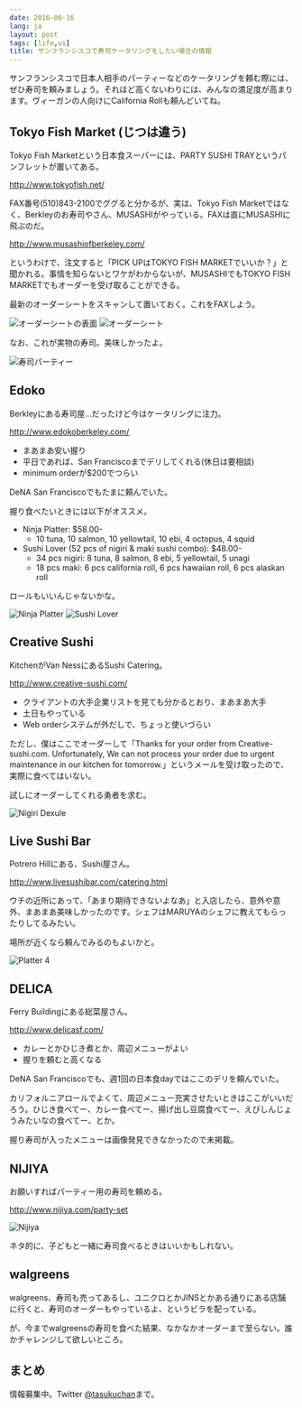 ```yaml
---
date: 2016-06-16
lang: ja
layout: post
tags: [life,us]
title: サンフランシスコで寿司ケータリングをしたい場合の情報
---
```

サンフランシスコで日本人相手のパーティーなどのケータリングを頼む際には、ぜひ寿司を頼みましょう。それほど高くないわりには、みんなの満足度が高まります。ヴィーガンの人向けにCalifornia Rollも頼んどいてね。

## Tokyo Fish Market (じつは違う)

Tokyo Fish Marketという日本食スーパーには、PARTY SUSHI TRAYというパンフレットが置いてある。

http://www.tokyofish.net/

FAX番号(510)843-2100でググると分かるが、実は、Tokyo Fish Marketではなく、Berkleyのお寿司やさん、MUSASHIがやっている。FAXは直にMUSASHIに飛ぶのだ。

http://www.musashiofberkeley.com/

というわけで、注文すると「PICK UPはTOKYO FISH MARKETでいいか？」と聞かれる。事情を知らないとワケがわからないが、MUSASHIでもTOKYO FISH MARKETでもオーダーを受け取ることができる。

最新のオーダーシートをスキャンして置いておく。これをFAXしよう。

![オーダーシートの表面](/assets/images/entry/2016-06-16/fish_market_hyoshi.jpg)
![オーダーシート](/assets/images/entry/2016-06-16/fish_market_order_sheet.jpg)

なお、これが実物の寿司。美味しかったよ。

![寿司パーティー](/assets/images/entry/2016-06-16/fish_market_real.jpg)

## Edoko

Berkleyにある寿司屋…だったけど今はケータリングに注力。

http://www.edokoberkeley.com/

- まあまあ安い握り
- 平日であれば、San Franciscoまでデリしてくれる(休日は要相談)
- minimum orderが$200でつらい

DeNA San Franciscoでもたまに頼んでいた。

握り食べたいときには以下がオススメ。

- Ninja Platter: $58.00-
  - 10 tuna, 10 salmon, 10 yellowtail, 10 ebi, 4 octopus, 4 squid
- Sushi Lover (52 pcs of nigiri & maki sushi combo): $48.00-
  - 34 pcs nigiri: 8 tuna, 8 salmon, 8 ebi, 5 yellowtail, 5 unagi
  - 18 pcs maki: 6 pcs california roll, 6 pcs hawaiian roll, 6 pcs alaskan roll

ロールもいいんじゃないかな。

![Ninja Platter](/assets/images/entry/2016-06-16/ninja_platter.jpg)
![Sushi Lover](/assets/images/entry/2016-06-16/sushi_lover.jpg)

## Creative Sushi

KitchenがVan NessにあるSushi Catering。

http://www.creative-sushi.com/

- クライアントの大手企業リストを見ても分かるとおり、まあまあ大手
- 土日もやっている
- Web orderシステムが外だしで、ちょっと使いづらい

ただし、僕はここでオーダーして「Thanks for your order from Creative-sushi.com. Unfortunately, We can not process your order due to urgent maintenance in our kitchen for tomorrow.」というメールを受け取ったので、実際に食べてはいない。

試しにオーダーしてくれる勇者を求む。

![Nigiri Dexule](/assets/images/entry/2016-06-16/nigiri_deluxe.jpg)

## Live Sushi Bar

Potrero Hillにある、Sushi屋さん。

http://www.livesushibar.com/catering.html

ウチの近所にあって、「あまり期待できないよなあ」と入店したら、意外や意外、まあまあ美味しかったのです。シェフはMARUYAのシェフに教えてもらったりしてるみたい。

場所が近くなら頼んでみるのもよいかと。

![Platter 4](/assets/images/entry/2016-06-16/platter_4.jpg)

## DELICA

Ferry Buildingにある総菜屋さん。

http://www.delicasf.com/

- カレーとかひじき煮とか、周辺メニューがよい
- 握りを頼むと高くなる

DeNA San Franciscoでも、週1回の日本食dayではここのデリを頼んでいた。

カリフォルニアロールでよくて、周辺メニュー充実させたいときはここがいいだろう。ひじき食べてー、カレー食べてー、揚げ出し豆腐食べてー、えびしんじょうみたいなの食べてー、とか。

握り寿司が入ったメニューは画像発見できなかったので未掲載。

## NIJIYA

お願いすればパーティー用の寿司を頼める。

http://www.nijiya.com/party-set

![Nijiya](/assets/images/entry/2016-06-16/nijiya.jpg)

ネタ的に、子どもと一緒に寿司食べるときはいいかもしれない。

## walgreens

walgreens、寿司も売ってあるし、ユニクロとかJINSとかある通りにある店舗に行くと、寿司のオーダーもやっているよ、というビラを配っている。

が、今までwalgreensの寿司を食べた結果、なかなかオーダーまで至らない。誰かチャレンジして欲しいところ。

## まとめ

情報募集中。Twitter <a href="https://twitter.com/tasukuchan/">@tasukuchan</a>まで。
